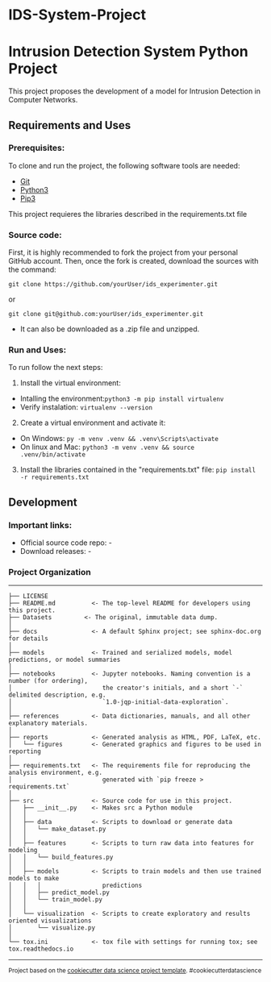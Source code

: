 IDS-System-Project
==============================

# Intrusion Detection System Python Project

This project proposes the development of a model for Intrusion Detection in Computer Networks. 

## Requirements and Uses

### Prerequisites:
To clone and run the project, the following software tools are needed:

* [Git](https://git-scm.com/downloads) 
* [Python3](https://www.python.org/downloads/)
* [Pip3](https://bootstrap.pypa.io/get-pip.py)

This project requieres the libraries described in the requirements.txt file

### Source code:
First, it is highly recommended to fork the project from your personal GitHub account. Then, once the fork is created, download the sources with the command:

`git clone https://github.com/yourUser/ids_experimenter.git`
 
 or

`git clone git@github.com:yourUser/ids_experimenter.git`


* It can also be downloaded as a .zip file and unzipped.


### Run and Uses:
To run follow the next steps:

1. Install the virtual environment: 
  * Intalling the environment:`python3 -m pip install virtualenv`
  * Verify instalation: `virtualenv --version`

2. Create a virtual environment and activate it:
  * On Windows: `py -m venv .venv && .venv\Scripts\activate`
  * On linux and Mac: `python3 -m venv .venv && source .venv/bin/activate`

3. Install the libraries contained in the "requirements.txt" file: `pip install -r requirements.txt`

## Development

### Important links:
* Official source code repo: -
* Download releases: -

### Project Organization
------------

    ├── LICENSE
    ├── README.md          <- The top-level README for developers using this project.
    ├── Datasets         <- The original, immutable data dump.
    │
    ├── docs               <- A default Sphinx project; see sphinx-doc.org for details
    │
    ├── models             <- Trained and serialized models, model predictions, or model summaries
    │
    ├── notebooks          <- Jupyter notebooks. Naming convention is a number (for ordering),
    │                         the creator's initials, and a short `-` delimited description, e.g.
    │                         `1.0-jqp-initial-data-exploration`.
    │
    ├── references         <- Data dictionaries, manuals, and all other explanatory materials.
    │
    ├── reports            <- Generated analysis as HTML, PDF, LaTeX, etc.
    │   └── figures        <- Generated graphics and figures to be used in reporting
    │
    ├── requirements.txt   <- The requirements file for reproducing the analysis environment, e.g.
    │                         generated with `pip freeze > requirements.txt`
    │
    ├── src                <- Source code for use in this project.
    │   ├── __init__.py    <- Makes src a Python module
    │   │
    │   ├── data           <- Scripts to download or generate data
    │   │   └── make_dataset.py
    │   │
    │   ├── features       <- Scripts to turn raw data into features for modeling
    │   │   └── build_features.py
    │   │
    │   ├── models         <- Scripts to train models and then use trained models to make
    │   │   │                 predictions
    │   │   ├── predict_model.py
    │   │   └── train_model.py
    │   │
    │   └── visualization  <- Scripts to create exploratory and results oriented visualizations
    │       └── visualize.py
    │
    └── tox.ini            <- tox file with settings for running tox; see tox.readthedocs.io


--------

<p><small>Project based on the <a target="_blank" href="https://drivendata.github.io/cookiecutter-data-science/">cookiecutter data science project template</a>. #cookiecutterdatascience</small></p>
